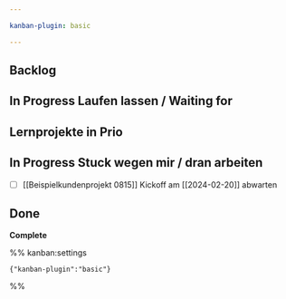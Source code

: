 ```yaml
---

kanban-plugin: basic

---
```


## Backlog



## In Progress Laufen lassen / Waiting for



## Lernprojekte in Prio



## In Progress Stuck wegen mir / dran arbeiten

- [ ] [[Beispielkundenprojekt 0815]] Kickoff am [[2024-02-20]] abwarten


## Done

**Complete**




%% kanban:settings
```
{"kanban-plugin":"basic"}
```
%%